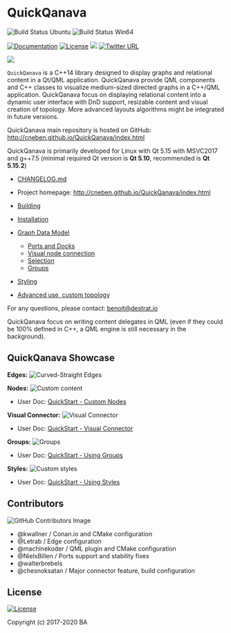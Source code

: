 # QuickQanava 

![Build Status Ubuntu](https://github.com/cneben/QuickQanava/actions/workflows/build-quickqanava.yml/badge.svg)
![Build Status Win64](https://github.com/cneben/QuickQanava/actions/workflows/build-quickqanava-win64.yml/badge.svg)

[![Documentation](https://img.shields.io/badge/docs-doxygen-blue.svg)](http://cneben.github.io/QuickQanava/)
[![License](https://img.shields.io/badge/License-BSD%203--Clause-blue.svg)](https://opensource.org/licenses/BSD-3-Clause)
![](https://img.shields.io/badge/version-1.0.0-blue.svg)
[![Twitter URL](https://img.shields.io/twitter/url/https/twitter.com/fold_left.svg?style=social&label=Follow%20%40QuickQanava)](https://twitter.com/QuickQanava)

![](https://github.com/cneben/QuickQanava/blob/master/doc/web/docs/images/home.png)

`QuickQanava` is a C++14 library designed to display graphs and relational content in a Qt/QML application. QuickQanava provide QML components and C++ classes to visualize medium-sized directed graphs in a C++/QML application. QuickQanava focus on displaying relational content into a dynamic user interface with DnD support, resizable content and visual creation of topology. More advanced layouts algorithms might be integrated in future versions.

QuickQanava main repository is hosted on GitHub: http://cneben.github.io/QuickQanava/index.html

QuickQanava is primarily developed for Linux with Qt 5.15 with MSVC2017 and g++7.5 (minimal required Qt version is **Qt 5.10**, recommended is **Qt 5.15.2**)

+ [CHANGELOG.md](CHANGELOG.md)
+ Project homepage: http://cneben.github.io/QuickQanava/index.html

+ [Building](./doc/BUILDING.md)

+ [Installation](http://cneben.github.io/QuickQanava/installation.html)
+ [Graph Data Model](http://cneben.github.io/QuickQanava/graph.html#data-model)
  + [Ports and Docks](http://cneben.github.io/QuickQanava/nodes.html#docks-and-ports)
  + [Visual node connection](http://cneben.github.io/QuickQanava/edges.html#visual-creation-of-edges)
  + [Selection](http://cneben.github.io/QuickQanava/nodes.html#selection)
  + [Groups](http://cneben.github.io/QuickQanava/nodes.html#grouping-nodes)
+ [Styling](http://cneben.github.io/QuickQanava/styles.html)
+ [Advanced use, custom topology](http://cneben.github.io/QuickQanava/advanced.html)


For any questions, please contact: benoit@destrat.io

QuickQanava focus on writing content delegates in QML (even if they could be 100% defined in C++, a QML engine is still necessary in the background).

## QuickQanava Showcase

**Edges:**
![Curved-Straight Edges](https://github.com/cneben/QuickQanava/blob/master/doc/web/docs/images/edges-curved-straight.gif) 

**Nodes:**
![Custom content](https://github.com/cneben/QuickQanava/blob/master/doc/web/docs/images/sample-nodes.gif)

  - User Doc:  [QuickStart - Custom Nodes](http://cneben.github.io/QuickQanava/nodes.html#defining-custom-nodes)

**Visual Connector:**
![Visual Connector](https://github.com/cneben/QuickQanava/blob/master/doc/web/docs/images/sample-dataflow-short.gif)

  - User Doc:  [QuickStart - Visual Connector](http://cneben.github.io/QuickQanava/edges.html#visual-connectors)

**Groups:**
![Groups](https://github.com/cneben/QuickQanava/blob/master/doc/web/docs/nodes/sample-groups.gif)

  - User Doc:  [QuickStart - Using Groups](http://cneben.github.io/QuickQanava/nodes.html#grouping-nodes)

**Styles:**
![Custom styles](https://github.com/cneben/QuickQanava/blob/master/doc/web/docs/images/sample-styles.gif)

  - User Doc:  [QuickStart - Using Styles](http://cneben.github.io/QuickQanava/styles.html)

## Contributors

![GitHub Contributors Image](https://contrib.rocks/image?repo=cneben/QuickQanava)

 - @kwallner / Conan.io and CMake configuration
 - @Letrab / Edge configuration
 - @machinekoder / QML plugin and CMake configuration
 - @NielsBillen / Ports support and stability fixes
 - @walterbrebels
 - @chesnoksatan / Major connector feature, build configuration

## License

[![License](https://img.shields.io/badge/License-BSD%203--Clause-blue.svg)](https://opensource.org/licenses/BSD-3-Clause)

Copyright (c) 2017-2020 BA

